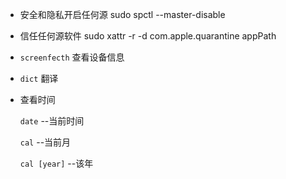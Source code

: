 - 安全和隐私开启任何源
sudo spctl --master-disable
- 信任任何源软件
sudo xattr -r -d com.apple.quarantine  appPath

- `screenfecth` 查看设备信息

- `dict` 翻译

- 查看时间

   `date`  --当前时间

   `cal`   --当前月

   `cal [year]`  --该年